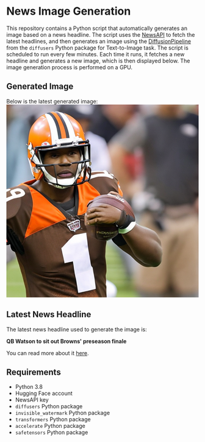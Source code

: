 # News Image Generation
This repository contains a Python script that automatically generates an image based on a news headline. The script uses the [NewsAPI](https://newsapi.org/) to fetch the latest headlines, and then generates an image using the [DiffusionPipeline](https://github.com/huggingface/diffusers) from the `diffusers` Python package for Text-to-Image task.
The script is scheduled to run every few minutes. Each time it runs, it fetches a new headline and generates a new image, which is then displayed below. The image generation process is performed on a GPU.

## Generated Image
Below is the latest generated image:
![Generated Image](image.png)

## Latest News Headline
The latest news headline used to generate the image is:

**QB Watson to sit out Browns' preseason finale**

You can read more about it [here](https://news.google.com/rss/articles/CBMioAFBVV95cUxQUW9GRWxyN0ZGRHBDc003QjJSa2JTSEI4RWZQN04zTjdKOVI5U2pOMGFRU2dUaHgycGxoN0NYMVpJa2Y3Z2lfbnotSDcwOE9Mb2Z2YjJiMEhRVDJaU2FNSXI3WU1iUlpSQm1YbkQ4dzh3dC10SE9UOU9lUUxsc0VzZUV4UEJ3RU84MTNNRHFnY3c0ZFVYVkM5cGk2bnNrS2h2?oc=5).

## Requirements
- Python 3.8
- Hugging Face account
- NewsAPI key
- `diffusers` Python package
- `invisible_watermark` Python package
- `transformers` Python package
- `accelerate` Python package
- `safetensors` Python package
